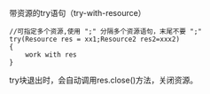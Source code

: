 带资源的try语句（try-with-resource）

```
//可指定多个资源,使用 ";" 分隔多个资源语句，末尾不要 ";"
try(Resource res = xx1;Resource2 res2=xxx2)
{
	work with res
}                                                                        
```

try块退出时，会自动调用res.close()方法，关闭资源。